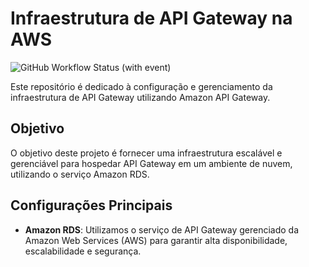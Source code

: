 # Infraestrutura de API Gateway na AWS

![GitHub Workflow Status (with event)](https://img.shields.io/github/actions/workflow/status/FIAP-Grupo56-SOAT1/INFRA_API_GATEWAY_FAST-EATS/deploy-producao.yml?logo=github)

Este repositório é dedicado à configuração e gerenciamento da infraestrutura de API Gateway utilizando Amazon API Gateway.

## Objetivo

O objetivo deste projeto é fornecer uma infraestrutura escalável e gerenciável para hospedar API Gateway em um ambiente de nuvem, utilizando o serviço Amazon RDS.

## Configurações Principais

- **Amazon RDS**: Utilizamos o serviço de API Gateway gerenciado da Amazon Web Services (AWS) para garantir alta disponibilidade, escalabilidade e segurança.
  








